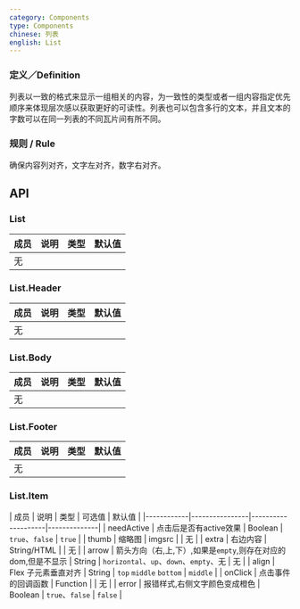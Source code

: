 ```yaml
---
category: Components
type: Components
chinese: 列表
english: List
---
```



### 定义／Definition
列表以一致的格式来显示一组相关的内容，为一致性的类型或者一组内容指定优先顺序来体现层次感以获取更好的可读性。列表也可以包含多行的文本，并且文本的字数可以在同一列表的不同瓦片间有所不同。

### 规则 / Rule
确保内容列对齐，文字左对齐，数字右对齐。


## API

### List

| 成员        | 说明           | 类型               | 默认值       |
|-------------|----------------|--------------------|--------------|
|无| | | |

### List.Header
| 成员        | 说明           | 类型               | 默认值       |
|-------------|----------------|------------------|--------------|
|无| | | |

### List.Body
| 成员        | 说明           | 类型               | 默认值       |
|-------------|----------------|--------------------|--------------|
|无| | | |

### List.Footer

| 成员        | 说明           | 类型        |   默认值       |
|-------------|----------------|--------------------|--------------|
|无| | | |

### List.Item

| 成员        | 说明           | 类型        |  可选值     | 默认值       |
|------------|----------------|--------------------|--------------|
| needActive  | 点击后是否有active效果  | Boolean |   `true`、`false` | `true` |
| thumb       | 缩略图  | imgsrc |  | 无  |
| extra      | 右边内容        | String/HTML | |  无  |
| arrow      | 箭头方向（右,上,下）,如果是`empty`,则存在对应的dom,但是不显示        | String | `horizontal`、`up`、`down`、`empty`、无 |   无  |
| align    |    Flex 子元素垂直对齐     | String    | `top` `middle` `bottom` | `middle` |
| onClick    | 点击事件的回调函数 | Function |  | 无  |
| error    | 报错样式,右侧文字颜色变成橙色 | Boolean |  `true`、`false` | `false`  |
